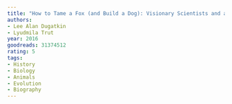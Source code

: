 ```yaml
---
title: "How to Tame a Fox (and Build a Dog): Visionary Scientists and a Siberian Tale of Jump-Started Evolution"
authors:
- Lee Alan Dugatkin
- Lyudmila Trut
year: 2016
goodreads: 31374512
rating: 5
tags:
- History
- Biology
- Animals
- Evolution
- Biography
---
```

